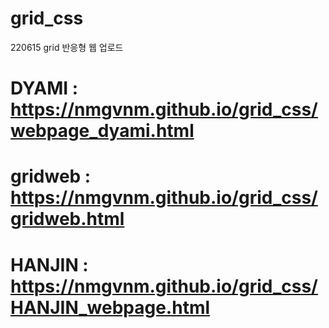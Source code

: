 # grid_css
220615 grid 반응형 웹 업로드

# DYAMI : https://nmgvnm.github.io/grid_css/webpage_dyami.html
# gridweb : https://nmgvnm.github.io/grid_css/gridweb.html
# HANJIN : https://nmgvnm.github.io/grid_css/HANJIN_webpage.html
